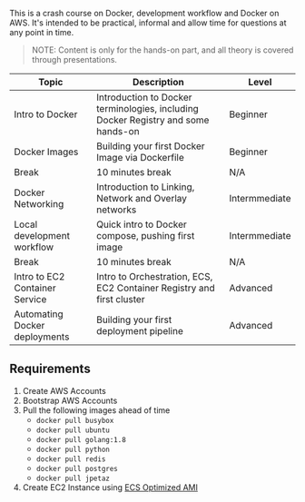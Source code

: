 
This is a crash course on Docker, development workflow and Docker on AWS. It's intended to be practical, informal and allow time for questions at any point in time.

> NOTE: Content is only for the hands-on part, and all theory is covered through presentations.

Topic | Description | Level
------------------------------------------------- | --------------------------------------------------------------------------------- | -------------------------------------------------
Intro to Docker | Introduction to Docker terminologies, including Docker Registry and some hands-on | Beginner
Docker Images | Building your first Docker Image via Dockerfile | Beginner
Break | 10 minutes break | N/A
Docker Networking | Introduction to Linking, Network and Overlay networks | Intermmediate
Local development workflow | Quick intro to Docker compose, pushing first image | Intermmediate
Break | 10 minutes break | N/A
Intro to EC2 Container Service | Intro to Orchestration, ECS, EC2 Container Registry and first cluster | Advanced
Automating Docker deployments | Building your first deployment pipeline | Advanced

## Requirements

1. Create AWS Accounts
2. Bootstrap AWS Accounts
3. Pull the following images ahead of time
    - `docker pull busybox`
    - `docker pull ubuntu`
    - `docker pull golang:1.8`
    - `docker pull python`
    - `docker pull redis`
    - `docker pull postgres`
    - `docker pull jpetaz`
4. Create EC2 Instance using [ECS Optimized AMI](docs.aws.amazon.com/AmazonECS/latest/developerguide/ecs-optimized_AMI.html)

